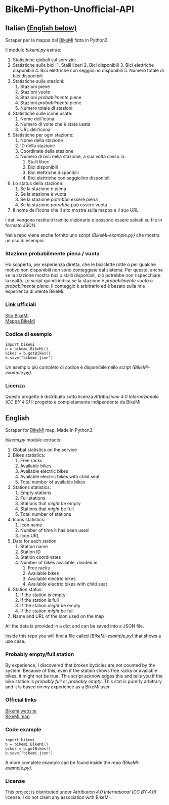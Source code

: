 # BikeMi-Python-Unofficial-API

## Italian [(English below)](#english)
Scraper per la mappa del [BikeMi](https://www.bikemi.com/it/mappa-stazioni.aspx) fatta in Python3.

Il modulo *bikemi.py* estrae:
1. Statistiche globali sul servizio:
  1. Statistiche sulle bici:
    1. Stalli liberi
    2. Bici disponibili
    3. Bici elettriche disponibili
    4. Bici elettriche con seggiolino disponibili
    5. Numero totale di bici disponibili
  2. Statistiche sulle stazioni:
      1. Stazioni piene
      2. Stazioni vuote
      3. Stazioni *probabilmente* piene
      4. Stazioni *probabilmente* piene
      5. Numero totale di stazioni
  3. Statistiche sulle icone usate:
      1. Nome dell'icona
      2. Numero di volte che è stata usata
      3. URL dell'icona
2. Statistiche per ogni stazione:
    1. Nome della stazione
    2. ID della stazione
    3. Coordinate della stazione
    4. Numero di bici nella stazione, a sua volta diviso in:
        1. Stalli liberi
        2. Bici disponibili
        3. Bici elettriche disponibili
        4. Bici elettriche con seggiolino disponibili
  5. Lo status della stazione:
      1. Se la stazione è piena
      2. Se la stazione è vuota
      3. Se la stazione *potrebbe* essere piena
      4. Se la stazione *potrebbe* può essere vuota
  6. Il nome dell'icona che il sito mostra sulla mappa e il suo URL

I dati vengono restituiti tramite dizionario e possono essere salvati su file in formato JSON.

Nella repo viene anche fornito uno script *(BikeMi-example.py)* che mostra un uso di esempio.

### Stazione probabilmente piena / vuota
Ho scoperto, per esperienza diretta, che le biciclette rotte o per qualche motivo non disponibili non sono conteggiate dal sistema. Per questo, anche se la stazione mostra bici o stalli disponibili, ciò potrebbe non rispecchiare la realtà.
Lo script quindi indica se la stazione è *probabilmente vuota* o *probabilmente piena*. Il conteggio è arbitrario ed è basato sulla mia esperienza di utente BikeMi.

### Link ufficiali
[Sito BikeMi](https://www.bikemi.com/)  
[Mappa BikeMi](https://www.bikemi.com/it/mappa-stazioni.aspx)

### Codice di esempio

    import bikemi
    b = bikemi.BikeMi()
    bikes = b.getBikes()
    b.save("bikemi.json")

Un esempio più completo di codice è disponibile nello script *(BikeMi-example.py)*.

### Licenza
Questo progetto è distribuito sotto licenza *Attribuzione 4.0 Internazionale (CC BY 4.0)*
Il progetto è completamente indipendente da BikeMi.

## English
Scraper for [BikeMi](https://www.bikemi.com/it/mappa-stazioni.aspx) map. Made in Python3.

*bikemi.py* module extracts:
1. Global statistics on the service
  1. Bikes statistics:
      1. Free racks
      2. Available bikes
      3. Available electric bikes
      4. Available electric bikes with child seat
      5. Total number of available bikes
  2. Stations statistics:
      1. Empty stations
      2. Full stations
      3. Stations that *might* be empty
      4. Stations that *might* be full
      5. Total number of stations
  3. Icons statistics:
      1. Icon name
      2. Number of time it has been used
      3. Icon URL
2. Data for each station
    1. Station name
    2. Station ID
    3. Station coordinates
    4. Number of bikes available, divided in
        1. Free racks
        2. Available bikes
        3. Available electric bikes
        4. Available electric bikes with child seat
  5. Station status:
      1. If the station is empty
      2. If the station is full
      3. If the station *might* be empty
      4. If the station *might* be full
  6. Name and URL of the icon used on the map

All the data is provided in a dict and can be saved into a JSON file.

Inside this repo you will find a file called *(BikeMi-example.py)* that shows a use case.

### Probably empty/full station
By experience, I discovered that broken bycicles are not counted by the system. Because of this, even if the station shows free racks or available bikes, it might not be true.
This script acknowledges this and tells you if the bike station is *probably full* or *probably empty*. This stat is purerly arbitrary and it is based on my experience as a BikeMi user.

### Official links
[Bikemi website](https://www.bikemi.com/en/homepage.aspx)  
[BikeMi map](https://www.bikemi.com/en/stations-map.aspx)


### Code example

    import bikemi
    b = bikemi.BikeMi()
    bikes = b.getBikes()
    b.save("bikemi.json")

A more complete example can be found inside the repo *(BikeMi-example.py)*.

### License
This project is distributed under *Attribution 4.0 International (CC BY 4.0)* license.
I do not claim any association with BikeMi.
